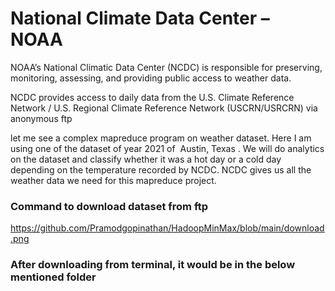# National Climate Data Center – NOAA

NOAA’s National Climatic Data Center (NCDC) is responsible for preserving, monitoring, assessing, and providing public access to weather data. 

NCDC provides access to daily data from the U.S. Climate Reference Network / U.S. Regional Climate Reference Network (USCRN/USRCRN) via anonymous ftp

let me see a complex mapreduce program on weather dataset. Here I am using one of the dataset of year 2021 of  Austin, Texas . We will do analytics on the dataset and classify whether it was a hot day or a cold day depending on the temperature recorded by NCDC.
NCDC gives us all the weather data we need for this mapreduce project.

### Command to download dataset from ftp
https://github.com/Pramodgopinathan/HadoopMinMax/blob/main/download.png

### After downloading from terminal, it would be in the below mentioned folder

